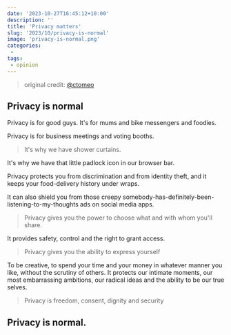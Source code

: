 ```yaml
---
date: '2023-10-27T16:45:12+10:00'
description: ''
title: 'Privacy matters'
slug: '2023/10/privacy-is-normal'
image: 'privacy-is-normal.png'
categories:
 -
tags:
 - opinion
---
```


> original credit: [@ctomeo](https://twitter.com/ctomeo/status/1558162446321319941)

## Privacy is normal

Privacy is for good guys. It's for mums and bike messengers and foodies.

Privacy is for business meetings and voting booths.

> It's why we have shower curtains.

It's why we have that little padlock icon in our browser bar.

Privacy protects you from discrimination and from identity theft, and it keeps your food-delivery history under wraps.

It can also shield you from those creepy somebody-has-definitely-been-listening-to-my-thoughts ads on social media apps.

> Privacy gives you the power to choose what and with whom you'll share.

It provides safety, control and the right to grant access.

> Privacy gives you the ability to express yourself

To be creative, to spend your time and your money in whatever manner you like, without the scrutiny of others. It protects our intimate moments, our most embarrassing ambitions, our radical ideas and the ability to be our true selves.

> Privacy is freedom, consent, dignity and security

<!-- markdownlint-disable-next-line MD024 MD026 -->
## Privacy is normal.
